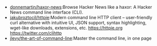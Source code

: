 * [donnemartin/haxor-news](https://github.com/donnemartin/haxor-news):Browse Hacker News like a haxor: A Hacker News command line interface (CLI).
* [jakubroztocil/httpie](https://github.com/jakubroztocil/httpie):Modern command line HTTP client – user-friendly curl alternative with intuitive UI, JSON support, syntax highlighting, wget-like downloads, extensions, etc. https://httpie.org https://twitter.com/clihttp
* [jlevy/the-art-of-command-line](https://github.com/jlevy/the-art-of-command-line):Master the command line, in one page